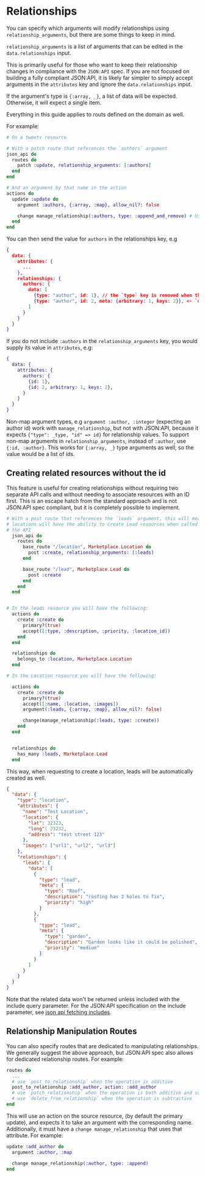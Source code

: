 # Relationships

You can specify which arguments will modify relationships using `relationship_arguments`, but there are some things to keep in mind.

`relationship_arguments` is a list of arguments that can be edited in the `data.relationships` input.

This is primarily useful for those who want to keep their relationship changes in compliance with the `JSON:API` spec.
If you are not focused on building a fully compliant JSON:API, it is likely far simpler to simply accept arguments
in the `attributes` key and ignore the `data.relationships` input.

If the argument's type is `{:array, _}`, a list of data will be expected. Otherwise, it will expect a single item.

Everything in this guide applies to routs defined on the domain as well.

For example:

```elixir
# On a tweets resource

# With a patch route that references the `authors` argument
json_api do
  routes do
    patch :update, relationship_arguments: [:authors]
  end
end

# And an argument by that name in the action
actions do
  update :update do
    argument :authors, {:array, :map}, allow_nil?: false

    change manage_relationship(:authors, type: :append_and_remove) # Use the authors argument to allow changing the related authors on update
  end
end
```

You can then send the value for `authors` in the relationships key, e.g

```json
{
  data: {
    attributes: {
      ...
    },
    relationships: {
      authors: {
        data: [
          {type: "author", id: 1}, // the `type` key is removed when the value is placed into the action, so this input would be `%{"id" => 1}` (`type` is required by `JSON:API` specification)
          {type: "author", id: 2, meta: {arbitrary: 1, keys: 2}}, <- `meta` is JSON:API spec freeform data, so this input would be `%{"id" => 2, "arbitrary" => 1, "keys" => 2}`
        ]
      }
    }
  }
}
```

If you do not include `:authors` in the `relationship_arguments` key, you would supply its value in `attributes`, e.g:

```elixir
{
  data: {
    attributes: {
      authors: {
        {id: 1},
        {id: 2, arbitrary: 1, keys: 2},
      }
    }
  }
}
```

Non-map argument types, e.g `argument :author, :integer` (expecting an author id) work with `manage_relationship`, but not with
JSON:API, because it expects `{"type": _type, "id" => id}` for relationship values. To support non-map arguments in `relationship_arguments`,
instead of `:author`, use `{:id, :author}`. This works for `{:array, _}` type arguments as well, so the value would be a list of ids.


## Creating related resources without the id

This feature is useful for creating relationships without requiring two separate API calls and without needing to associate resources with an ID first. This is an escape hatch from the standard approach and is not JSON:API spec compliant, but it is completely possible to implement.

```elixir
# With a post route that references the `leads` argument, this will mean that
# locations will have the ability to create Lead resources when called from 
# the API
  json_api do
    routes do
      base_route "/location", Marketplace.Location do
        post :create, relationship_arguments: [:leads]
      end

      base_route "/lead", Marketplace.Lead do
        post :create
      end
    end
  end


# In the leads resource you will have the following:
  actions do
    create :create do
      primary?(true)
      accept([:type, :description, :priority, :location_id])
    end
  end

  relationships do
    belongs_to :location, Marketplace.Location
  end

# In the Location resource you will have the following:

  actions do
    create :create do
      primary?(true)
      accept([:name, :location, :images])
      argument(:leads, {:array, :map}, allow_nil?: false)

      change(manage_relationship(:leads, type: :create))
    end
  end


  relationships do
    has_many :leads, Marketplace.Lead
  end
```

This way, when requesting to create a location, leads will be automatically created as well.

```json
{
  "data": {
    "type": "location",
    "attributes": {
      "name": "Test Location",
      "location": {
        "lat": 32323,
        "long": 23232,
        "address": "test street 123"
      },
      "images": ["url1", "url2", "url3"]
    },
    "relationships": {
      "leads": {
        "data": [
          {
            "type": "lead",
            "meta": {
              "type": "Roof",
              "description": "roofing has 3 holes to fix",
              "priority": "high"
            }
          },
          {
            "type": "lead",
            "meta": {
              "type": "garden",
              "description": "Garden looks like it could be polished",
              "priority": "medium"
            }
          }
        ]
      }
    }
  }
}
```

Note that the related data won't be returned unless included with the include query parameter. For the JSON:API specification on the include parameter, see [json api fetching includes](https://jsonapi.org/format/#fetching-includes).

## Relationship Manipulation Routes

You can also specify routes that are dedicated to manipulating relationships. We generally suggest the above approach, but JSON:API spec also allows for dedicated relationship routes. For example:

```elixir
routes do
  ...
  # use `post_to_relationship` when the operation is additive
  post_to_relationship :add_author, action: :add_author
  # use `patch_relationship` when the operation is both additive and subtractive
  # use `delete_from_relationship` when the operation is subtractive
end
```

This will use an action on the source resource, (by default the primary update), and expects it to take an argument with the corresponding name. Additionally, it must have a `change manage_relationship` that uses that attribute. For example:

```elixir
update :add_author do
  argument :author, :map

  change manage_relationship(:author, type: :append)
end
```
